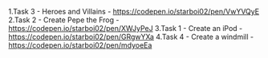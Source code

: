 1.Task 3 - Heroes and Villains - https://codepen.io/starboi02/pen/VwYVQyE
2.Task 2 - Create Pepe the Frog - https://codepen.io/starboi02/pen/XWJyPeJ
3.Task 1 - Create an iPod - https://codepen.io/starboi02/pen/GRgwYXa
4.Task 4 - Create a windmill -https://codepen.io/starboi02/pen/mdyoeEa